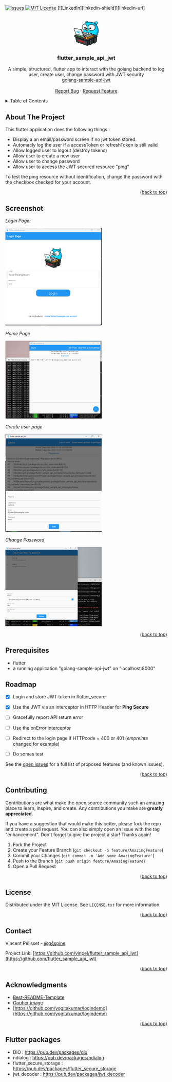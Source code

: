<!-- Improved compatibility of back to top link: See: https://github.com/vinpel/flutter_sample_api_jwt/pull/73 -->
<a name="readme-top"></a>
<!--
*** Thanks for checking out the Best-README-Template. If you have a suggestion
*** that would make this better, please fork the repo and create a pull request
*** or simply open an issue with the tag "enhancement".
*** Don't forget to give the project a star!
*** Thanks again! Now go create something AMAZING! :D
-->



<!-- PROJECT SHIELDS -->
<!--
*** I'm using markdown "reference style" links for readability.
*** Reference links are enclosed in brackets [ ] instead of parentheses ( ).
*** See the bottom of this document for the declaration of the reference variables
*** for contributors-url, forks-url, etc. This is an optional, concise syntax you may use.
*** https://www.markdownguide.org/basic-syntax/#reference-style-links
-->

[![Issues][issues-shield]][issues-url]
[![MIT License][license-shield]][license-url]
[![LinkedIn][linkedin-shield]][linkedin-url]



<!-- PROJECT LOGO -->
<br />
<div align="center">
  <a href="https://github.com/vinpel/flutter_sample_api_jwt">
    <img src="asset/images/gopher.png" alt="Logo" width="80" height="80">
  </a>

  <h3 align="center">flutter_sample_api_jwt</h3>

  <p align="center">
    A simple, structured, flutter app to interact with the golang backend to log user, create user, change password with JWT security<br /> 
    <a href="https://github.com/vinpel/golang-sample-api-jwt">golang-sample-api-jwt</a><br/><br/>
    <a href="https://github.com/vinpel/flutter_sample_api_jwt/issues">Report Bug</a>
    ·
    <a href="https://github.com/vinpel/flutter_sample_api_jwt/issues">Request Feature</a>
  </p>
</div>



<!-- TABLE OF CONTENTS -->
<details>
  <summary>Table of Contents</summary>
  <ol>
    <li><a href="#about-the-project">About The Project</a></li> 
    <li><a href="#Screenshot">Screenshot</a></li>
    <li><a href="#prerequisites">Prerequisites</a></li>
    <li><a href="#roadmap">Roadmap</a></li>
    <li><a href="#contributing">Contributing</a></li>
    <li><a href="#license">License</a></li>
    <li><a href="#contact">Contact</a></li>
    <li><a href="#acknowledgments">Acknowledgments</a></li>
    <li><a href="#flutter-packages">Flutter packages</a></li>
    
  </ol>
</details>



<!-- ABOUT THE PROJECT -->
## About The Project

This flutter application does the following things :
 * Display a an email/password screen if no jwt token stored.
 * Automacly log the user if a accessToken or refreshToken is still valid
 * Allow logged user to logout (destroy tokens)
 * Allow user to create a new user
 * Allow user to change password
 * Allow user to access the JWT secured resource "ping"

 To test the ping resource without identification, change the password with the checkbox checked for your account.



<p align="right">(<a href="#readme-top">back to top</a>)</p>



## Screenshot

*Login Page:*

<img src="asset/screenshoot/login_page.png" width="300" >

*Home Page*

<img src="asset/screenshoot/home_page.png" width="300" >

*Create user page*

<img src="asset/screenshoot/create_user_page.png" width="300" >

*Change Password*

<img src="asset/screenshoot/change_password_page.png" width="300" >



<p align="right">(<a href="#readme-top">back to top</a>)</p>



<!-- GETTING STARTED -->
## Prerequisites


* flutter
* a running application "golang-sample-api-jwt" on "localhost:8000"


<!-- ROADMAP -->
## Roadmap

- [x] Login and store JWT token in flutter_secure
- [x] Use the JWT via an interceptor in HTTP Header for **Ping Secure**
- [ ] Gracefully report API return error
- [ ] Use the onError interceptor
- [ ] Redirect to the login page if HTTPcode = 400 or 401 (*empreinte* changed for example)
- [ ] Do somes test


See the [open issues](https://github.com/vinpel/flutter_sample_api_jwt/issues) for a full list of proposed features (and known issues).

<p align="right">(<a href="#readme-top">back to top</a>)</p>



<!-- CONTRIBUTING -->
## Contributing

Contributions are what make the open source community such an amazing place to learn, inspire, and create. Any contributions you make are **greatly appreciated**.

If you have a suggestion that would make this better, please fork the repo and create a pull request. You can also simply open an issue with the tag "enhancement".
Don't forget to give the project a star! Thanks again!

1. Fork the Project
2. Create your Feature Branch (`git checkout -b feature/AmazingFeature`)
3. Commit your Changes (`git commit -m 'Add some AmazingFeature'`)
4. Push to the Branch (`git push origin feature/AmazingFeature`)
5. Open a Pull Request

<p align="right">(<a href="#readme-top">back to top</a>)</p>



<!-- LICENSE -->
## License

Distributed under the MIT License. See `LICENSE.txt` for more information.

<p align="right">(<a href="#readme-top">back to top</a>)</p>



<!-- CONTACT -->
## Contact

Vincent Pélisset - [@g4spine](https://twitter.com/g4spine) 

Project Link: [https://github.com/vinpel/flutter_sample_api_jwt](https://github.com/flutter_sample_api_jwt)

<p align="right">(<a href="#readme-top">back to top</a>)</p>



<!-- ACKNOWLEDGMENTS -->
## Acknowledgments

* [Best-README-Template](https://github.com/othneildrew/Best-README-Template)
* [Gopher image](https://dribbble.com/shots/18090283-Gopher-with-Laptop)
* [https://github.com/yogitakumar/logindemo](https://github.com/yogitakumar/logindemo)
<p align="right">(<a href="#readme-top">back to top</a>)</p>


<!-- MARKDOWN LINKS & IMAGES -->
<!-- https://www.markdownguide.org/basic-syntax/#reference-style-links -->
[issues-shield]: https://img.shields.io/github/issues/vinpel/flutter_sample_api_jwt.svg?style=for-the-badge
[issues-url]: https://github.com/vinpel/flutter_sample_api_jwt/issues
[license-shield]: https://img.shields.io/github/license/vinpel/flutter_sample_api_jwt.svg?style=for-the-badge
[license-url]: https://github.com/vinpel/flutter_sample_api_jwt/blob/master/LICENSE.txt


## Flutter packages


* DIO : https://pub.dev/packages/dio
* ndialog : https://pub.dev/packages/ndialog
* flutter_secure_storage : https://pub.dev/packages/flutter_secure_storage
* jwt_decoder : https://pub.dev/packages/jwt_decoder
